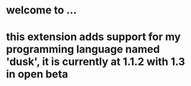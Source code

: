 # welcome to ...
[](dusk-logo.png)

# this extension adds support for my programming language named 'dusk', it is currently at 1.1.2 with 1.3 in open beta